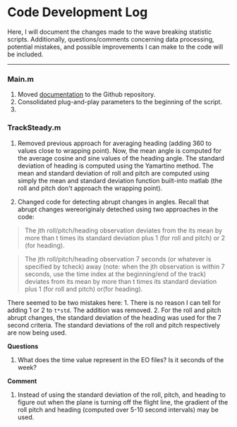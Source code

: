 # Code Development Log 
Here, I will document the changes made to the wave breaking statistic scripts. Additionally, questions/comments concerning data processing, potential mistakes, and possible improvements I can make to the code will be included.  

----
### Main.m 
1. Moved [documentation](https://github.com/lcolosi/WaveBreakingStats/tree/main/src) to the Github repository.
2. Consolidated plug-and-play parameters to the beginning of the script. 
3. 

### TrackSteady.m 
1. Removed previous approach for averaging heading (adding 360 to values close to wrapping point). Now, the mean angle is computed for the average cosine and sine values of the heading angle. The standard deviation of heading is computed using the Yamartino method. The mean and standard deviation of roll and pitch are computed using simply the mean and standard deviation function built-into matlab (the roll and pitch don't approach the wrapping point).

2. Changed code for detecting abrupt changes in angles. Recall that abrupt changes wereoriginaly deteched using two approaches in the code: 

> The jth roll/pitch/heading observation deviates from the its mean by more than t times its standard deviation plus 1 (for roll and pitch) or 2 (for heading).

> The jth roll/pitch/heading observation 7 seconds (or whatever is specified by tcheck) away (note: when the jth observation is within 7 seconds, use the time index at the beginning/end of the track) deviates from its mean by more than t times its standard deviation plus 1 (for roll and pitch) or(for heading).

There seemed to be two mistakes here: 
    1. There is no reason I can tell for adding 1 or 2 to `t*std`. The addition was removed. 
    2. For the roll and pitch abrupt changes, the standard deviation of the heading was used for the 7 second criteria. The standard deviations of the roll and pitch respectively are now being used. 

**Questions**
1. What does the time value represent in the EO files? Is it seconds of the week? 

**Comment** 
1. Instead of using the standard deviation of the roll, pitch, and heading to figure out when the plane is turning off the flight line, the gradient of the roll pitch and heading (computed over 5-10 second intervals) may be used.  

